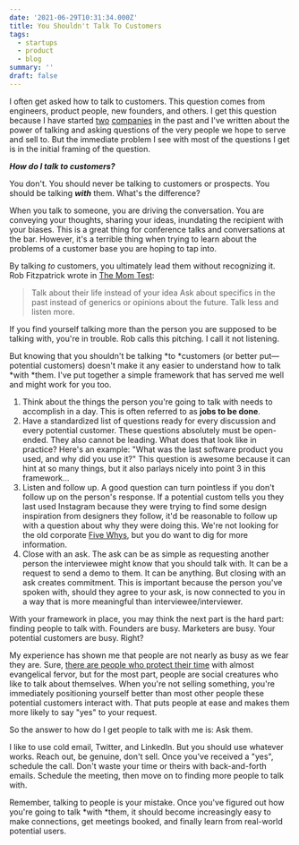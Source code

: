 ```yaml
---
date: '2021-06-29T10:31:34.000Z'
title: You Shouldn't Talk To Customers
tags:
  - startups
  - product
  - blog
summary: ''
draft: false
---
```

I often get asked how to talk to customers. This question comes from engineers, product people, new founders, and others. I get this question because I have started [two](https://graphitedocs.com) [companies](https://simpleid.xyz) in the past and I've written about the power of talking and asking questions of the very people we hope to serve and sell to. But the immediate problem I see with most of the questions I get is in the initial framing of the question.

**_How do I talk to customers?_**

You don't. You should never be talking to customers or prospects. You should be talking **_with_** them. What's the difference?

When you talk to someone, you are driving the conversation. You are conveying your thoughts, sharing your ideas, inundating the recipient with your biases. This is a great thing for conference talks and conversations at the bar. However, it's a terrible thing when trying to learn about the problems of a customer base you are hoping to tap into.

By talking _to_ customers, you ultimately lead them without recognizing it. Rob Fitzpatrick wrote in [The Mom Test](http://momtestbook.com/):

> Talk about their life instead of your idea Ask about specifics in the past instead of generics or opinions about the future. Talk less and listen more.

If you find yourself talking more than the person you are supposed to be talking with, you're in trouble. Rob calls this pitching. I call it not listening.

But knowing that you shouldn't be talking \*to \*customers (or better put—potential customers) doesn't make it any easier to understand how to talk \*with \*them. I've put together a simple framework that has served me well and might work for you too.

1.  Think about the things the person you're going to talk with needs to accomplish in a day. This is often referred to as **jobs to be done**.
2.  Have a standardized list of questions ready for every discussion and every potential customer. These questions absolutely must be open-ended. They also cannot be leading. What does that look like in practice? Here's an example: "What was the last software product you used, and why did you use it?" This question is awesome because it can hint at so many things, but it also parlays nicely into point 3 in this framework…
3.  Listen and follow up. A good question can turn pointless if you don't follow up on the person's response. If a potential custom tells you they last used Instagram because they were trying to find some design inspiration from designers they follow, it'd be reasonable to follow up with a question about why they were doing this. We're not looking for the old corporate [Five Whys](https://www.mindtools.com/pages/article/newTMC_5W.htm), but you do want to dig for more information. 
4.  Close with an ask. The ask can be as simple as requesting another person the interviewee might know that you should talk with. It can be a request to send a demo to them. It can be anything. But closing with an ask creates commitment. This is important because the person you've spoken with, should they agree to your ask, is now connected to you in a way that is more meaningful than interviewee/interviewer.

With your framework in place, you may think the next part is the hard part: finding people to talk with. Founders are busy. Marketers are busy. Your potential customers are busy. Right?

My experience has shown me that people are not nearly as busy as we fear they are. Sure, [there are people who protect their time](https://poluterofminds.com/help-others-and-dont-be-a-time-cop/) with almost evangelical fervor, but for the most part, people are social creatures who like to talk about themselves. When you're not selling something, you're immediately positioning yourself better than most other people these potential customers interact with. That puts people at ease and makes them more likely to say "yes" to your request.

So the answer to how do I get people to talk with me is: Ask them.

I like to use cold email, Twitter, and LinkedIn. But you should use whatever works. Reach out, be genuine, don't sell. Once you've received a "yes", schedule the call. Don't waste your time or theirs with back-and-forth emails. Schedule the meeting, then move on to finding more people to talk with.

Remember, talking to people is your mistake. Once you've figured out how you're going to talk \*with \*them, it should become increasingly easy to make connections, get meetings booked, and finally learn from real-world potential users.

